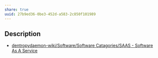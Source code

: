 ```yaml
---
share: true
uuid: 27b9ed36-0be3-452d-a583-2c850f101989
---
```

## Description

* [dentropydaemon-wiki/Software/Software Catagories/SAAS - Software As A Service](/undefined)
